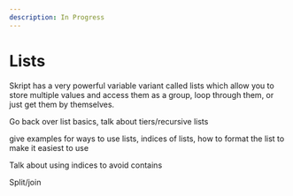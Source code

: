 ```yaml
---
description: In Progress
---
```


# Lists

Skript has a very powerful variable variant called lists which allow you to store multiple values and access them as a group, loop through them, or just get them by themselves.





Go back over list basics, talk about tiers/recursive lists

give examples for ways to use lists, indices of lists, how to format the list to make it easiest to use

Talk about using indices to avoid contains

Split/join
